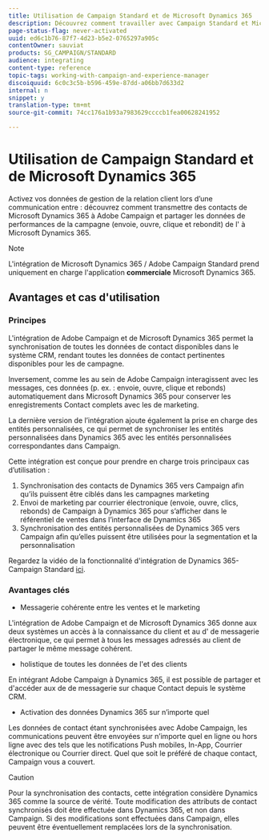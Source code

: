 ```yaml
---
title: Utilisation de Campaign Standard et de Microsoft Dynamics 365
description: Découvrez comment travailler avec Campaign Standard et Microsoft Dynamics 365
page-status-flag: never-activated
uuid: ed6c1b76-87f7-4d23-b5e2-0765297a905c
contentOwner: sauviat
products: SG_CAMPAIGN/STANDARD
audience: integrating
content-type: reference
topic-tags: working-with-campaign-and-experience-manager
discoiquuid: 6c0c3c5b-b596-459e-87dd-a06bb7d633d2
internal: n
snippet: y
translation-type: tm+mt
source-git-commit: 74cc176a1b93a7983629ccccb1fea00628241952

---
```



# Utilisation de Campaign Standard et de Microsoft Dynamics 365

Activez vos données de gestion de la relation client lors d’une communication entre  : découvrez comment transmettre des contacts de Microsoft Dynamics 365 à Adobe Campaign et partager les données de performances de la campagne (envoie, ouvre, clique et rebondit) de l&#39; à Microsoft Dynamics 365.

>[!NOTE]
>
>L&#39;intégration de Microsoft Dynamics 365 /  Adobe Campaign Standard prend uniquement en charge l&#39;application **commerciale** Microsoft Dynamics 365.

## Avantages et cas d&#39;utilisation

### Principes

L&#39;intégration de  Adobe Campaign et de Microsoft Dynamics 365 permet la synchronisation de toutes les données de contact disponibles dans le système CRM, rendant toutes les données de contact pertinentes disponibles pour les  de campagne.

Inversement, comme les  au sein de  Adobe Campaign interagissent avec les messages, ces données (p. ex. : envoie, ouvre, clique et rebonds) automatiquement dans Microsoft Dynamics 365 pour conserver les enregistrements Contact complets avec les  de  marketing.

La dernière version de l’intégration ajoute également la prise en charge des entités personnalisées, ce qui permet de synchroniser les entités personnalisées dans Dynamics 365 avec les entités personnalisées correspondantes dans Campaign.

Cette intégration est conçue pour prendre en charge trois principaux cas d’utilisation :

1. Synchronisation des contacts de Dynamics 365 vers Campaign afin qu’ils puissent être ciblés dans les campagnes marketing
1. Envoi de  marketing par courrier électronique (envoie, ouvre, clics, rebonds) de Campaign à Dynamics 365 pour s’afficher dans le référentiel de ventes dans l’interface de Dynamics 365
1. Synchronisation des entités personnalisées de Dynamics 365 vers Campaign afin qu’elles puissent être utilisées pour la segmentation et la personnalisation

Regardez la vidéo de la fonctionnalité d&#39;intégration de Dynamics 365-Campaign Standard [ici](https://helpx.adobe.com/campaign/kt/acs/using/acs-ms-dynamics-crm-connector-tutorial.html).

### Avantages clés

* Messagerie cohérente entre les ventes et le marketing

L&#39;intégration de  Adobe Campaign et de Microsoft Dynamics 365 donne aux deux systèmes un accès à la connaissance du client et au d&#39; de messagerie électronique, ce qui permet à tous les messages adressés au client de partager le même message cohérent.

*  holistique de toutes les données de l&#39;et des clients

En intégrant  Adobe Campaign à Dynamics 365, il est possible de partager et d&#39;accéder aux de  de messagerie sur chaque Contact depuis le système CRM.

* Activation des données Dynamics 365 sur n’importe quel 

Les données de contact étant synchronisées avec  Adobe Campaign, les communications peuvent être envoyées sur n’importe quel en ligne ou hors ligne avec des tels que les notifications Push mobiles, In-App, Courrier électronique ou Courrier direct. Quel que soit le  préféré de chaque contact, Campaign vous a couvert.

>[!CAUTION]
>
>Pour la synchronisation des contacts, cette intégration considère Dynamics 365 comme la source de vérité.  Toute modification des attributs de contact synchronisés doit être effectuée dans Dynamics 365, et non dans Campaign.  Si des modifications sont effectuées dans Campaign, elles peuvent être éventuellement remplacées lors de la synchronisation.

